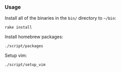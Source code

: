 ### Usage

Install all of the binaries in the `bin/` directory to `~/bin`:

    rake install

Install homebrew packages:

    ./script/packages

Setup vim:

    ./script/setup_vim
